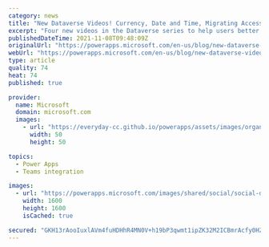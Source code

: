 ```yaml
---
category: news
title: "New Dataverse Videos! Currency, Date and Time, Migrating Access to Dataverse and Dataverse for Teams"
excerpt: "Four new videos in the Dataverse series to help users better understand some of the more complex data types: Currency and Date Time. Also available: videos covering the new Access Migration feature for Dataverse and Dataverse for Teams."
publishedDateTime: 2021-11-08T09:48:09Z
originalUrl: "https://powerapps.microsoft.com/en-us/blog/new-dataverse-videos-currency-date-and-time-migrating-access-to-dataverse-and-dataverse-for-teams/"
webUrl: "https://powerapps.microsoft.com/en-us/blog/new-dataverse-videos-currency-date-and-time-migrating-access-to-dataverse-and-dataverse-for-teams/"
type: article
quality: 74
heat: 74
published: true

provider:
  name: Microsoft
  domain: microsoft.com
  images:
    - url: "https://everyday-cc.github.io/powerapps/assets/images/organizations/microsoft.com-50x50.jpg"
      width: 50
      height: 50

topics:
  - Power Apps
  - Teams integration

images:
  - url: "https://powerapps.microsoft.com/images/shared/social/social-default-image.png"
    width: 1600
    height: 1600
    isCached: true

secured: "GKH13rAooIuxlAVm4fuHDHhR4MN0V+h19bP3qwmt1ipZK32M2ICBmrAcfy0HZp+bDt9yNAvqN5mcZGXbvElhcNaSKPtGlZYPQO/hvpgWP1Xd6H5B6Zz+D+2AkqNaefRWBMYYguTH4kIX/5UdJjAChpwwk7Bgu+y0LBSiiKh5bkGYQ/K4RU53QkjiJmNUTEdeT0ffsJRzouWHvcKaaOMnXAASfGESHY89DX9BUSM63d03OzL5bnIso2b2kBZxDsB/6B2RBDIALMCKeEvh5kWQbakn7Bov5Dcy+Fi0olPnG1j1kJXtdqfBKy1CRu92m3IiB1kuJ/b1yo4FmBud6Ct6NmXHZn71Z2yc2MbK8HUdQUI=;06PMXRXzf6Q9cYHKYUuDrA=="
---
```


